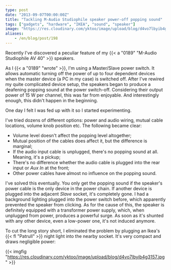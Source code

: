 ```yaml
---
type: post
date: "2013-09-07T00:00:00Z"
title: "Tackling M-Audio Studiophile speaker power-off popping sound"
tags: ["gadgets", "hardware", "IKEA", "sound", "speaker"]
image: "https://res.cloudinary.com/yktoo/image/upload/blog/d4vo7lbyib4g3157.jpg"
aliases:
    - /en/blog/post/198
---
```


Recently I've discovered a peculiar feature of my {{< a "0189" "M-Audio Studiophile AV 40" >}} speakers.

<!--more-->

As I {{< a "0189" "wrote" >}}, I'm using a Master/Slave power switch. It allows automatic turning off the power of up to four dependent devices when the master device (a PC in my case) is switched off. After I've rewired my quite complicated device setup, the speakers began to produce a deafening popping sound at the power switch-off. Considering their output power of 15 W per channel, this was far from enjoyable. And interestingly enough, this didn't happen in the beginning.

One day I felt I was fed up with it so I started experimenting.

I've tried dozens of different options: power and audio wiring, mutual cable locations, volume knob position etc. The following became clear:

* Volume level doesn't affect the popping level altogether;
* Mutual position of the cables does affect it, but the difference is marginal;
* If the audio input cable is unplugged, there's no popping sound at all. Meaning, it's a pickup;
* There's no difference whether the audio cable is plugged into the rear input or *Aux In* at the front;
* Other power cables have almost no influence on the popping sound.

I've solved this eventually. You only get the popping sound if the speaker's power cable is the only device in the power chain. If another device is plugged into the adjacent *Slave* socket, it's completely gone. I had a background lighting plugged into the power switch before, which apparently prevented the speaker from clicking. As for the cause of this, the speaker is definitely equipped with a transformer power supply, which, when unplugged from power, produces a powerful surge. As soon as it's shunted with any other device, even a low-power one, it's not induced anymore.

To cut the long story short, I eliminated the problem by plugging an Ikea's {{< fl "Patrull" >}} night light into the nearby socket. It's very compact and draws negligible power:

{{< imgfig "https://res.cloudinary.com/yktoo/image/upload/blog/d4vo7lbyib4g3157.jpg" >}}
